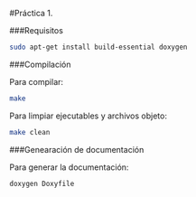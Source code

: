 #Práctica 1.

###Requisitos
```bash
sudo apt-get install build-essential doxygen
```

###Compilación

Para compilar:
```bash
make
```

Para limpiar ejecutables y archivos objeto:
```bash
make clean
```

###Genearación de documentación

Para generar la documentación:
```bash
doxygen Doxyfile
```
